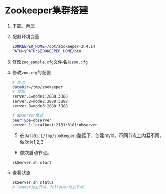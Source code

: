 # Zookeeper集群搭建

1. 下载、解压

2. 配置环境变量

   ```bash
   ZOOKEEPER_HOME=/opt/zookeeper-3.4.14
   PATH=$PATH:$ZOOKEEPER_HOME/bin
   ```

 3. 修改`zoo_sample.cfg`文件名为`zoo.cfg`

 4. 修改`zoo.cfg`的配置

    ```bash
    # 修改
    dataDir=/tmp/zookeeper
    # 增加
    server.1=node1:2888:3888
    server.2=node2:2888:3888
    server.3=node3:2888:3888
    
    # observer模式
    peerType=observer
    server.1:localhost:2181:3181:observer  
    ```

	5.  在`dataDir(/tmp/zookeeper)`路径下，创建myid。不同节点上内容不同，依次为1,2,3

	6.  依次启动节点。

     ```bash
     zkServer.sh start
     ```

7. 查看状态

   ```bash
   zkServer.sh status
   # leader为主节点，follower为从节点
   ```

   
